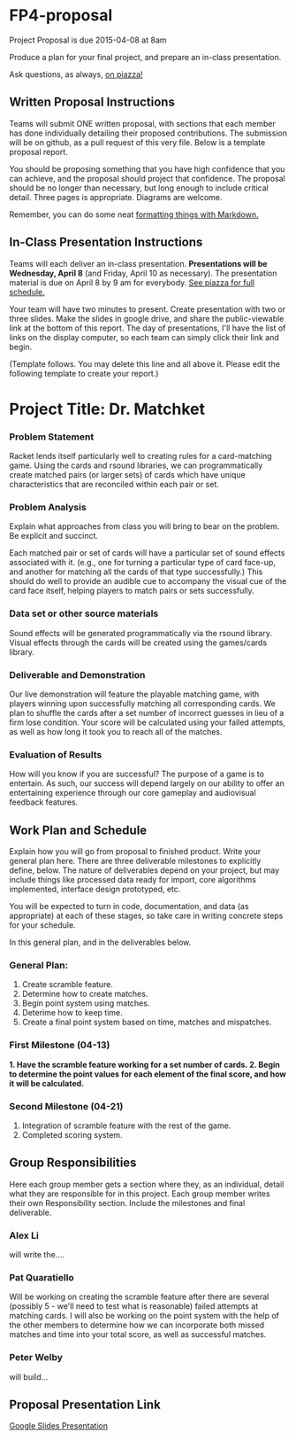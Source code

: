 # FP4-proposal
Project Proposal is due 2015-04-08 at 8am

Produce a plan for your final project, and prepare an in-class presentation.

Ask questions, as always, [on piazza!][piazza]

## Written Proposal Instructions

Teams will submit ONE written proposal, with sections that each member has done individually detailing their proposed contributions. The submission will be on github, as a pull request of this very file. Below is a template proposal report.

You should be proposing something that you have high confidence that you can achieve, and the proposal should project that confidence.
The proposal should be no longer than necessary, but long enough to include critical detail. Three pages is appropriate. Diagrams are welcome.

Remember, you can do some neat [formatting things with Markdown.][markdown]

## In-Class Presentation Instructions
Teams will each deliver an in-class presentation. **Presentations will be Wednesday, April 8** (and Friday, April 10 as necessary). The presentation material is due on April 8 by 9 am for everybody. [See piazza for full schedule.][piazza]

Your team will have two minutes to present. Create presentation with two or three slides. Make the slides in google drive, and share the public-viewable link at the bottom of this report. The day of presentations, I'll have the list of links on the display computer, so each team can simply click their link and begin.

(Template follows. You may delete this line and all above it. Please edit the following template to create your report.)

# Project Title: Dr. Matchket
### Problem Statement
Racket lends itself particularly well to creating rules for a card-matching game. Using the cards and rsound libraries, we can programmatically create matched pairs (or larger sets) of cards which have unique characteristics that are reconciled within each pair or set.

### Problem Analysis
Explain what approaches from class you will bring to bear on the problem. Be explicit and succinct.

Each matched pair or set of cards will have a particular set of sound effects associated with it. (e.g., one for turning a particular type of card face-up, and another for matching all the cards of that type successfully.) This should do well to provide an audible cue to accompany the visual cue of the card face itself, helping players to match pairs or sets successfully.

### Data set or other source materials
<!--
If you will be working with existing data, where will you get those data from? (Dowload it from a website? access it in a database? create it in a simulation you will build....)

How will you convert that data into a form usable for your project?  

Do your homework here: if you are pulling data from somewhere, actually go download it and look at it. Explain in some detail what your plan is for accomplishing the necessary processing.

If you are using some other starting materails, explain what they are. Basically: anything you plan to use that isn't code.
-->
Sound effects will be generated programmatically via the rsound library.
Visual effects through the cards will be created using the games/cards library.

### Deliverable and Demonstration
Our live demonstration will feature the playable matching game, with players winning upon successfully matching all corresponding cards. We plan to shuffle the cards after a set number of incorrect guesses in lieu of a firm lose condition. Your score will be calculated using your failed attempts, as well as how long it took you to reach all of the matches.

### Evaluation of Results
How will you know if you are successful?
The purpose of a game is to entertain. As such, our success will depend largely on our ability to offer an entertaining experience through our core gameplay and audiovisual feedback features.

## Work Plan and Schedule
Explain how you will go from proposal to finished product. Write your general plan here.
There are three deliverable milestones to explicitly define, below. The nature of deliverables depend on your project, but may include things like processed data ready for import, core algorithms implemented, interface design prototyped, etc.

You will be expected to turn in code, documentation, and data (as appropriate) at each of these stages, so take care in writing concrete steps for your schedule.

In this general plan, and in the deliverables below.

### General Plan:

1. Create scramble feature.
2. Determine how to create matches.
3. Begin point system using matches.
4. Deterime how to keep time.
5. Create a final point system based on time, matches and mispatches.



### First Milestone (04-13)
**1. Have the scramble feature working for a set number of cards.
2. Begin to determine the point values for each element of the final score, and how it will be calculated.**

### Second Milestone (04-21)
1. Integration of scramble feature with the rest of the game.
2. Completed scoring system.


## Group Responsibilities
Here each group member gets a section where they, as an individual, detail what they are responsible for in this project. Each group member writes their own Responsibility section. Include the milestones and final deliverable.

### Alex Li
will write the....

### Pat Quaratiello

Will be working on creating the scramble feature after there are several (possibly 5 - we'll need to test what is reasonable) failed attempts at matching cards. I will also be working on the point system with the help of the other members to determine how we can incorporate both missed matches and time into your total score, as well as successful matches.

### Peter Welby
will build...

## Proposal Presentation Link
[Google Slides Presentation][presentation]

<!-- Links -->
[piazza]: https://piazza.com/class/i55is8xqqwhmr?cid=453
[markdown]: https://help.github.com/articles/markdown-basics/
[presentation]: https://docs.google.com/presentation/d/1RS-RpMVcs_PuakTo_GzXePOPTVv_1goc3mxZHn5pIWY/edit?usp=sharing
